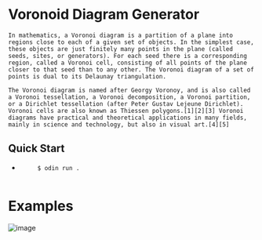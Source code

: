 # Voronoid Diagram Generator
    In mathematics, a Voronoi diagram is a partition of a plane into regions close to each of a given set of objects. In the simplest case, these objects are just finitely many points in the plane (called seeds, sites, or generators). For each seed there is a corresponding region, called a Voronoi cell, consisting of all points of the plane closer to that seed than to any other. The Voronoi diagram of a set of points is dual to its Delaunay triangulation.

    The Voronoi diagram is named after Georgy Voronoy, and is also called a Voronoi tessellation, a Voronoi decomposition, a Voronoi partition, or a Dirichlet tessellation (after Peter Gustav Lejeune Dirichlet). Voronoi cells are also known as Thiessen polygons.[1][2][3] Voronoi diagrams have practical and theoretical applications in many fields, mainly in science and technology, but also in visual art.[4][5]
## Quick Start

-  ```console
        $ odin run .
        
 # Examples
 
 ![image](https://user-images.githubusercontent.com/47833971/185199339-618c64df-656c-476e-8e79-4c9fd7974b25.png)
